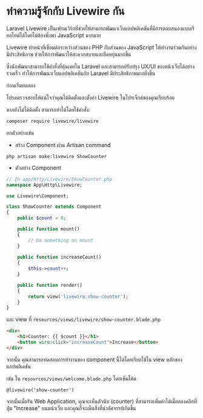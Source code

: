 # ทำความรู้จักกับ Livewire กัน

Laravel Livewire เป็นเฟรมเวิร์กที่ช่วยให้สามารถพัฒนาเว็บแอปพลิเคชันที่มีการตอบสนองแบบเรียลไทม์ได้โดยไม่ต้องพึ่งพา JavaScript มากมาย&#x20;

Livewire ทำหน้าที่เชื่อมต่อระหว่างส่วนของ PHP กับส่วนของ JavaScript ให้ทำงานร่วมกันอย่างมีประสิทธิภาพ ช่วยให้การพัฒนาให้สะดวกสบายและยืดหยุ่นมากขึ้น&#x20;

ซึ่งนักพัฒนาสามารถใช้คำสั่งที่คุ้นเคยใน Laravel และสามารถปรับปรุง UX/UI ของหน้าเว็บได้อย่างรวดเร็ว ทำให้การพัฒนาเว็บแอปพลิเคชันกับ Laravel มีประสิทธิภาพมากยิ่งขึ้น



ก่อนเริ่มทดลอง

โปรดตรวจสอบให้แน่ใจว่าคุณได้ติดตั้งและตั้งค่า Livewire ในโปรเจ็กต์ของคุณเรียบร้อย&#x20;

หากยังไม่ได้ติดตั้ง สามารถทำได้โดยใช้คำสั่ง:

```bash
composer require livewire/livewire

```



ยกตัวอย่างเช่น

* สร้าง Component ผ่าน Artisan command&#x20;

```
php artisan make:livewire ShowCounter
```

* ตัวอย่าง Component

```php
// In app/Http/Livewire/ShowCounter.php
namespace App\Http\Livewire;

use Livewire\Component;

class ShowCounter extends Component
{
    public $count = 0;

    public function mount()
    {
        // Do something on mount
    }
    
    public function increaseCount()
    {
        $this->count++;
    }

    public function render()
    {
        return view('livewire.show-counter');
    }
}
```

และ view ที่ `resources/views/livewire/show-counter.blade.php`&#x20;

```html
<div>
    <h1>Counter: {{ $count }}</h1>
    <button wire:click="increaseCount">Increase</button>
</div>
```



จากนั้น คุณสามารถทดสอบการทำงานของ component นี้ได้โดยเรียกใช้ใน view หลักของแอปพลิเคชัน&#x20;

เช่น ใน `resources/views/welcome.blade.php` โดยเพิ่มโค้ด

```blade
@livewire('show-counter')
```



จากนั้นเมื่อรัน Web Application, คุณจะเห็นตัวนับ (counter) ที่สามารถเพิ่มค่าได้เมื่อลองคลิกที่ปุ่ม "Increase" บนหน้าเว็บ และคุณก็จะเห็นสิ่งที่น่าอัศจรรย์เกิดขึ้น&#x20;
